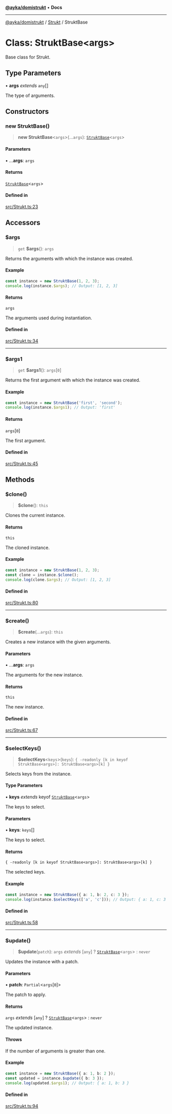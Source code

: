 [**@ayka/domistrukt**](../../../README.md) • **Docs**

***

[@ayka/domistrukt](../../../globals.md) / [Strukt](../README.md) / StruktBase

# Class: StruktBase\<args\>

Base class for Strukt.

## Type Parameters

• **args** *extends* `any`[]

The type of arguments.

## Constructors

### new StruktBase()

> **new StruktBase**\<`args`\>(...`args`): [`StruktBase`](StruktBase.md)\<`args`\>

#### Parameters

• ...**args**: `args`

#### Returns

[`StruktBase`](StruktBase.md)\<`args`\>

#### Defined in

[src/Strukt.ts:23](https://github.com/AndreyMork/domistrukt/blob/ee84aeb0d3ada132fc6b9944abd48429a367a44b/src/Strukt.ts#L23)

## Accessors

### $args

> `get` **$args**(): `args`

Returns the arguments with which the instance was created.

#### Example

```ts
const instance = new StruktBase(1, 2, 3);
console.log(instance.$args); // Output: [1, 2, 3]
```

#### Returns

`args`

The arguments used during instantiation.

#### Defined in

[src/Strukt.ts:34](https://github.com/AndreyMork/domistrukt/blob/ee84aeb0d3ada132fc6b9944abd48429a367a44b/src/Strukt.ts#L34)

***

### $args1

> `get` **$args1**(): `args`\[`0`\]

Returns the first argument with which the instance was created.

#### Example

```ts
const instance = new StruktBase('first', 'second');
console.log(instance.$args1); // Output: 'first'
```

#### Returns

`args`\[`0`\]

The first argument.

#### Defined in

[src/Strukt.ts:45](https://github.com/AndreyMork/domistrukt/blob/ee84aeb0d3ada132fc6b9944abd48429a367a44b/src/Strukt.ts#L45)

## Methods

### $clone()

> **$clone**(): `this`

Clones the current instance.

#### Returns

`this`

The cloned instance.

#### Example

```ts
const instance = new StruktBase(1, 2, 3);
const clone = instance.$clone();
console.log(clone.$args); // Output: [1, 2, 3]
```

#### Defined in

[src/Strukt.ts:80](https://github.com/AndreyMork/domistrukt/blob/ee84aeb0d3ada132fc6b9944abd48429a367a44b/src/Strukt.ts#L80)

***

### $create()

> **$create**(...`args`): `this`

Creates a new instance with the given arguments.

#### Parameters

• ...**args**: `args`

The arguments for the new instance.

#### Returns

`this`

The new instance.

#### Defined in

[src/Strukt.ts:67](https://github.com/AndreyMork/domistrukt/blob/ee84aeb0d3ada132fc6b9944abd48429a367a44b/src/Strukt.ts#L67)

***

### $selectKeys()

> **$selectKeys**\<`keys`\>(`keys`): `{ -readonly [k in keyof StruktBase<args>]: StruktBase<args>[k] }`

Selects keys from the instance.

#### Type Parameters

• **keys** *extends* keyof [`StruktBase`](StruktBase.md)\<`args`\>

The keys to select.

#### Parameters

• **keys**: `keys`[]

The keys to select.

#### Returns

`{ -readonly [k in keyof StruktBase<args>]: StruktBase<args>[k] }`

The selected keys.

#### Example

```ts
const instance = new StruktBase({ a: 1, b: 2, c: 3 });
console.log(instance.$selectKeys(['a', 'c'])); // Output: { a: 1, c: 3 }
```

#### Defined in

[src/Strukt.ts:58](https://github.com/AndreyMork/domistrukt/blob/ee84aeb0d3ada132fc6b9944abd48429a367a44b/src/Strukt.ts#L58)

***

### $update()

> **$update**(`patch`): `args` *extends* [`any`] ? [`StruktBase`](StruktBase.md)\<`args`\> : `never`

Updates the instance with a patch.

#### Parameters

• **patch**: `Partial`\<`args`\[`0`\]\>

The patch to apply.

#### Returns

`args` *extends* [`any`] ? [`StruktBase`](StruktBase.md)\<`args`\> : `never`

The updated instance.

#### Throws

If the number of arguments is greater than one.

#### Example

```ts
const instance = new StruktBase({ a: 1, b: 2 });
const updated = instance.$update({ b: 3 });
console.log(updated.$args1); // Output: { a: 1, b: 3 }
```

#### Defined in

[src/Strukt.ts:94](https://github.com/AndreyMork/domistrukt/blob/ee84aeb0d3ada132fc6b9944abd48429a367a44b/src/Strukt.ts#L94)
